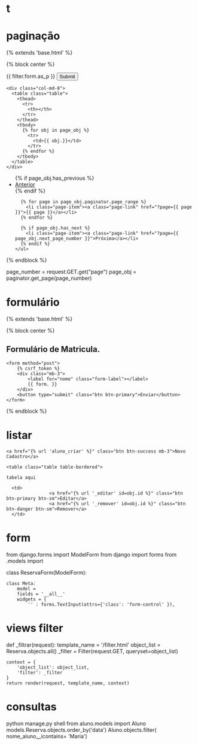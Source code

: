 # t
# paginação
{% extends 'base.html' %}

{% block center %}
<div class="row">
    <div class="col-md-4">
      <form method="GET">
        {{ filter.form.as_p }}
        <input type="submit" />
      </form>
    </div>

    <div class="col-md-8">
      <table class="table">
        <thead>
          <tr>
            <th></th>
          </tr>
        </thead>
        <tbody>
          {% for obj in page_obj %}
            <tr>
              <td>{{ obj.}}</td>
            </tr>
          {% endfor %}
        </tbody>
      </table>
    </div>
  </div>
<div class="container pt-3">
  <nav aria-label="Page navigation example">
    <ul class="pagination">
      {% if page_obj.has_previous %}
        <li class="page-item"><a class="page-link" href="?page={{ page_obj.previous_page_number }}">Anterior</a></li>
      {% endif %}

      {% for page in page_obj.paginator.page_range %}
        <li class="page-item"><a class="page-link" href="?page={{ page }}">{{ page }}</a></li>
      {% endfor %}

      {% if page_obj.has_next %}
        <li class="page-item"><a class="page-link" href="?page={{ page_obj.next_page_number }}">Próxima</a></li>
      {% endif %}
    </ul>
  </nav>
</div>

  {% endblock %}

 page_number = request.GET.get("page")
 page_obj = paginator.get_page(page_number)
    
# formulário
{% extends 'base.html' %}

{% block center %}
    <h2> Formulário de Matricula.</h2>
       
    <form method="post">
        {% csrf_token %}
        <div class="mb-3">
            <label for="nome" class="form-label"></label>
            {{ form. }}
        </div>
        <button type="submit" class="btn btn-primary">Enviar</button>
    </form>    
{% endblock %}

# listar

    <a href="{% url 'aluno_criar' %}" class="btn btn-success mb-3">Novo Cadastro</a>

    <table class="table table-bordered">

    tabela aqui

      <td>
                    <a href="{% url '_editar' id=obj.id %}" class="btn btn-primary btn-sm">Editar</a>
                    <a href="{% url '_remover' id=obj.id %}" class="btn btn-danger btn-sm">Remover</a>
      </td>
   
# form
from django.forms import ModelForm
from django import forms
from .models import 

class ReservaForm(ModelForm):

    class Meta:
        model = 
        fields = '__all__'
        widgets = {
            '' : forms.TextInput(attrs={'class': 'form-control' }),

  # views filter
  def _filtrar(request):
  template_name = '/filter.html'
  object_list = Reserva.objects.all()
  _filter = Filter(request.GET, queryset=object_list)

    context = {
        'object_list': object_list,
        'filter': _filter
    }
    return render(request, template_name, context)

# consultas
python manage.py shell
from aluno.models import Aluno
models.Reserva.objects.order_by('data')
Aluno.objects.filter( nome_aluno__icontains= 'Maria')


    

  

